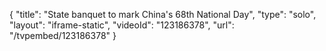 {
    "title": "State banquet to mark China's 68th National Day",
    "type": "solo",
    "layout": "iframe-static",
    "videoId": "123186378",
    "url": "\/tvpembed\/123186378"
}